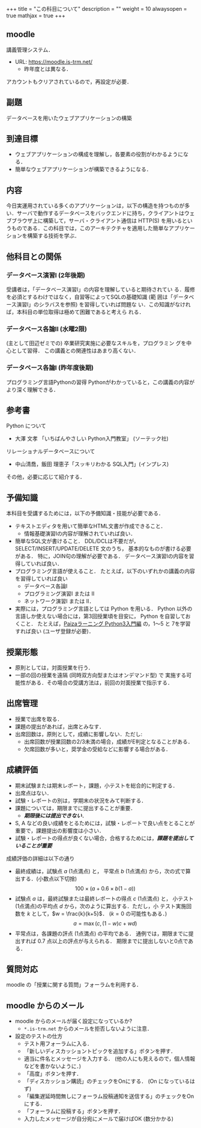+++
title = "この科目について"
description = ""
weight = 10
alwaysopen = true
mathjax = true
+++

## moodle

講義管理システム．

* URL: https://moodle.is-trm.net/
  * 昨年度とは異なる．

アカウントもクリアされているので，再設定が必要．

## 副題

データベースを用いたウェブアプリケーションの構築

## 到達目標

* ウェブアプリケーションの構成を理解し，各要素の役割がわかるようになる．
* 簡単なウェブアプリケーションが構築できるようになる．

## 内容

今日実運用されている多くのアプリケーションは，以下の構造を持つものが多い．サーバで動作するデータベースをバックエンドに持ち，クライアントはウェブブラウザ上に構築して，サーバ・クライアント通信は HTTP(S) を用いるというものである．この科目では，このアーキテクチャを適用した簡単なアプリケーションを構築する技術を学ぶ．

## 他科目との関係

### データベース演習I (2年後期)

受講者は，「データベース演習I」の内容を理解していると期待されてい
る．履修を必須とするわけではなく，自習等によってSQLの基礎知識 (範
囲は「データベース演習I」のシラバスを参照) を習得していれば問題な
い．この知識がなければ，本科目の単位取得は極めて困難であると考えら
れる．

### データベース各論II (水曜2限) 

(主として田辺ゼミでの) 卒業研究実施に必要なスキルを，プログラミン
グを中心として習得．
この講義との関連性はあまり高くない．

### データベース各論I (昨年度後期)

プログラミング言語Pythonの習得
Pythonがわかっていると，この講義の内容がより深く理解できる．

## 参考書

Python について

* 大澤 文孝 「いちばんやさしい Python入門教室」 (ソーテック社)

リレーショナルデータベースについて

* 中山清喬，飯田 理恵子「スッキリわかる SQL入門」(インプレス)

その他，必要に応じて紹介する．

## 予備知識

本科目を受講するためには，以下の予備知識・技能が必要である．

* テキストエディタを用いて簡単なHTML文書が作成できること．
  * 情報基礎演習Iの内容が理解されていれば良い．
* 簡単なSQL文が書けること．
  DDL/DCLは不要だが，SELECT/INSERT/UPDATE/DELETE 文のうち，
  基本的なものが書ける必要がある．
  特に，JOIN句の理解が必要である．
  データベース演習Iの内容を習得していれば良い．
* プログラミング言語が使えること．
  たとえば，以下のいずれかの講義の内容を習得していれば良い
  * データベース各論I
  * プログラミング演習I または II
  * ネットワーク演習I または II．
* 実際には，プログラミング言語としては Python を用いる．
  Python 以外の言語しか使えない場合には，第3回授業頃を目安に，
  Python を自習しておくこと．
  たとえば，[Paizaラーニング Python3入門編](https://paiza.jp/works/python3/primer) の，1～5 と 7を学習すれば良い (ユーザ登録が必要)．
    

## 授業形態

* 原則としては，対面授業を行う．
* 一部の回の授業を遠隔 (同時双方向型またはオンデマンド型) で
  実施する可能性がある．その場合の受講方法は，前回の対面授業で指示する．

## 出席管理

* 授業で出席を取る．
* 課題の提出があれば，出席とみなす．
* 出席回数は，原則として，成績に影響しない．ただし:
  * 出席回数が授業回数の2/3未満の場合，成績がE判定となることがある．
  * 欠席回数が多いと，奨学金の受給などに影響する場合がある．

## 成績評価

* 期末試験または期末レポート，課題，小テストを総合的に判定する．
* 出席点はない．
* 試験・レポートの別は，学期末の状況をみて判断する．
* 課題については，期限までに提出することが重要．
  * ___期限後には提出できない___．
* S, A などの良い成績をとるためには，試験・レポートで良い点をとることが重要で，課題提出の影響度は小さい．
* 試験・レポートの得点が良くない場合，合格するためには，___課題を提出していることが重要___

成績評価の詳細は以下の通り

* 最終成績は，試験点 $a$ (1点満点) と，
  平常点 $b$ (1点満点) から，次の式で算出する．(小数点以下切捨)
  $$ 100\times (a + 0.6\times b(1 - a))$$
* 試験点 $a$ は，最終試験または最終レポートの得点 $c$ (1点満点) と，
  小テスト(1点満点)の平均点 $d$ から，次のように算出する．ただし，小
  テスト実施回数を $k$ として，$w = \frac{k}{k+5}$．
  ($k=0$ の可能性もある．)
  $$ a = \max(c,  (1-w)c + wd) $$
* 平常点は，各課題の評点 (1点満点) の平均である．
  通例では，期限までに提出すれば 0.7 点以上の評点が与えられる．
  期限までに提出しないと0点である．

## 質問対応

moodle の「授業に関する質問」フォーラムを利用する．

## moodle からのメール

* moodle からのメールが届く設定になっているか?
  * `*.is-trm.net` からのメールを拒否しないように注意．
* 設定のテストの仕方
  * テスト用フォーラムに入る．
  * 「新しいディスカッショントピックを追加する」ボタンを押す．
  * 適当に件名とメッセージを入力する．
    (他の人にも見えるので，個人情報などを書かないように．)
  * 「高度」ボタンを押す．
  * 「ディスカッション購読」のチェックをOnにする．
     (On になっているはず)
  * 「編集遅延時間無しにフォーラム投稿通知を送信する」のチェックをOnにする．
  * 「フォーラムに投稿する」ボタンを押す．
  * 入力したメッセージが自分宛にメールで届けばOK (数分かかる)




